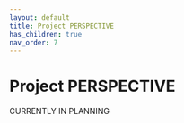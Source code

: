 ```yaml
---
layout: default
title: Project PERSPECTIVE
has_children: true
nav_order: 7
---
```


# Project PERSPECTIVE

CURRENTLY IN PLANNING
